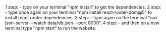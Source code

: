 1 step: 
    - type on your terminal "npm install" to get the dependencies.
2 step: 
    - type once again on your terminal "npm install react-router-dom@5" to install react router dependencies.
3 step:
    - type again on the terminal "npx json-server --watch data/db.json --port 8000".
4 step:
    - and then on a new terminal type "npm start" to run the website.